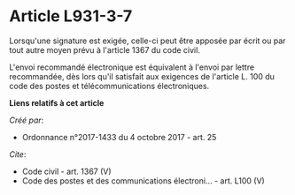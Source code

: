 # Article L931-3-7

Lorsqu'une signature est exigée, celle-ci peut être apposée par écrit ou par tout autre moyen prévu à l'article 1367 du code
civil. 

L'envoi recommandé électronique est équivalent à l'envoi par lettre recommandée, dès lors qu'il satisfait aux exigences de
l'article L. 100 du code des postes et télécommunications électroniques.

**Liens relatifs à cet article**

_Créé par_:

  - Ordonnance n°2017-1433 du 4 octobre 2017 - art. 25

_Cite_:

  - Code civil - art. 1367 (V)
  - Code des postes et des communications électroni... - art. L100 (V)

